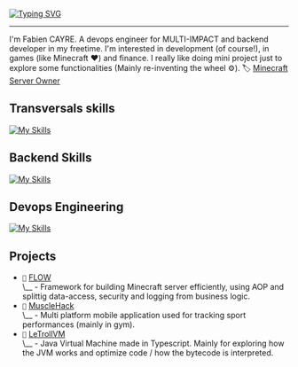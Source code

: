 [![Typing SVG](https://readme-typing-svg.demolab.com?font=Jetbrains+Mono&pause=500&color=4A8CFC&width=600&lines=Fabien+CAYRE;Backend+%7C+DevOps)](https://git.io/typing-svg)

---

I'm Fabien CAYRE. A devops engineer for MULTI-IMPACT and backend developer in my freetime. I'm interested in development (of course!), in games (like Minecraft ❤️) and finance. I really like doing mini project just to explore some functionalities (Mainly re-inventing the wheel ⚙️).
🏷️ [Minecraft Server Owner](https://otomny.fr/)

## Transversals skills

[![My Skills](https://skillicons.dev/icons?i=git,github,gitlab,githubactions,linux,md)](https://skillicons.dev)

## Backend Skills

[![My Skills](https://skillicons.dev/icons?i=cs,dotnet,java,spring,nodejs,ts)](https://skillicons.dev)

## Devops Engineering

[![My Skills](https://skillicons.dev/icons?i=kubernetes,helm,bash,py,powershell,docker,ansible)](https://skillicons.dev)

## Projects

- `🐣` [FLOW](https://github.com/Otomny/flow)<br>
    \\__ - Framework for building Minecraft server efficiently, using AOP and splittig data-access, security and logging from business logic.
- `🐥` [MuscleHack](https://github.com/ComminQ/MuscleHack)<br>
    \\__ - Multi platform mobile application used for tracking sport performances (mainly in gym).
- `🐥` [LeTrollVM](https://github.com/ComminQ/LeTrollVM)<br>
    \\__ - Java Virtual Machine made in Typescript. Mainly for exploring how the JVM works and optimize code / how the bytecode is interpreted.

<!--
**ComminQ/ComminQ** is a ✨ _special_ ✨ repository because its `README.md` (this file) appears on your GitHub profile.

Here are some ideas to get you started:

- 🔭 I’m currently working on ...
- 🌱 I’m currently learning ...
- 👯 I’m looking to collaborate on ...
- 🤔 I’m looking for help with ...
- 💬 Ask me about ...
- 📫 How to reach me: ...
- 😄 Pronouns: ...
- ⚡ Fun fact: ...
-->

